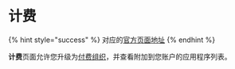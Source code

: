 # 计费

{% hint style="success" %}
对应的[官方页面地址](https://docs.passwordless.dev/guide/admin-console/billing.html)
{% endhint %}

**计费**页面允许您升级为[付费组织](https://bitwarden.com/products/passwordless/#pricing)，并查看附加到您账户的应用程序列表。
